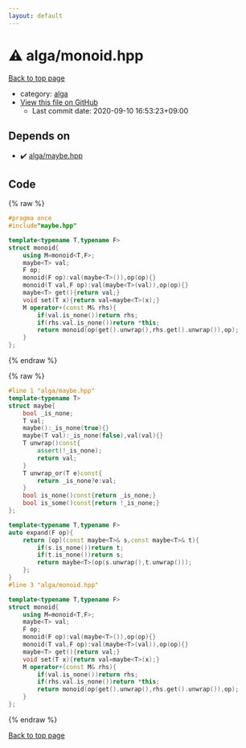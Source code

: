 ```yaml
---
layout: default
---
```


<!-- mathjax config similar to math.stackexchange -->
<script type="text/javascript" async
  src="https://cdnjs.cloudflare.com/ajax/libs/mathjax/2.7.5/MathJax.js?config=TeX-MML-AM_CHTML">
</script>
<script type="text/x-mathjax-config">
  MathJax.Hub.Config({
    TeX: { equationNumbers: { autoNumber: "AMS" }},
    tex2jax: {
      inlineMath: [ ['$','$'] ],
      processEscapes: true
    },
    "HTML-CSS": { matchFontHeight: false },
    displayAlign: "left",
    displayIndent: "2em"
  });
</script>

<script type="text/javascript" src="https://cdnjs.cloudflare.com/ajax/libs/jquery/3.4.1/jquery.min.js"></script>
<script src="https://cdn.jsdelivr.net/npm/jquery-balloon-js@1.1.2/jquery.balloon.min.js" integrity="sha256-ZEYs9VrgAeNuPvs15E39OsyOJaIkXEEt10fzxJ20+2I=" crossorigin="anonymous"></script>
<script type="text/javascript" src="../../assets/js/copy-button.js"></script>
<link rel="stylesheet" href="../../assets/css/copy-button.css" />


# :warning: alga/monoid.hpp

<a href="../../index.html">Back to top page</a>

* category: <a href="../../index.html#e6f47b8acce0ca7627e3018b3efad838">alga</a>
* <a href="{{ site.github.repository_url }}/blob/master/alga/monoid.hpp">View this file on GitHub</a>
    - Last commit date: 2020-09-10 16:53:23+09:00




## Depends on

* :heavy_check_mark: <a href="maybe.hpp.html">alga/maybe.hpp</a>


## Code

<a id="unbundled"></a>
{% raw %}
```cpp
#pragma once
#include"maybe.hpp"

template<typename T,typename F>
struct monoid{
    using M=monoid<T,F>;
    maybe<T> val;
    F op;
    monoid(F op):val(maybe<T>()),op(op){}
    monoid(T val,F op):val(maybe<T>(val)),op(op){}
    maybe<T> get(){return val;}
    void set(T x){return val=maybe<T>(x);}
    M operator+(const M& rhs){
        if(val.is_none())return rhs;
        if(rhs.val.is_none())return *this;
        return monoid(op(get().unwrap(),rhs.get().unwrap()),op);
    }
};
```
{% endraw %}

<a id="bundled"></a>
{% raw %}
```cpp
#line 1 "alga/maybe.hpp"
template<typename T>
struct maybe{
    bool _is_none;
    T val;
    maybe():_is_none(true){}
    maybe(T val):_is_none(false),val(val){}
    T unwrap()const{
        assert(!_is_none);
        return val;
    }
    T unwrap_or(T e)const{
        return _is_none?e:val;
    }
    bool is_none()const{return _is_none;}
    bool is_some()const{return !_is_none;}
};

template<typename T,typename F>
auto expand(F op){
    return [op](const maybe<T>& s,const maybe<T>& t){
        if(s.is_none())return t;
        if(t.is_none())return s;
        return maybe<T>(op(s.unwrap(),t.unwrap()));
    };
}
#line 3 "alga/monoid.hpp"

template<typename T,typename F>
struct monoid{
    using M=monoid<T,F>;
    maybe<T> val;
    F op;
    monoid(F op):val(maybe<T>()),op(op){}
    monoid(T val,F op):val(maybe<T>(val)),op(op){}
    maybe<T> get(){return val;}
    void set(T x){return val=maybe<T>(x);}
    M operator+(const M& rhs){
        if(val.is_none())return rhs;
        if(rhs.val.is_none())return *this;
        return monoid(op(get().unwrap(),rhs.get().unwrap()),op);
    }
};

```
{% endraw %}

<a href="../../index.html">Back to top page</a>

